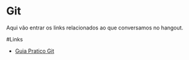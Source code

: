 # Git

Aqui vão entrar os links relacionados ao que conversamos no hangout. 

#Links

- [Guia Pratico Git](http://rogerdudler.github.io/git-guide/index.pt_BR.html)
